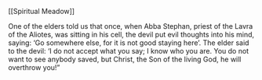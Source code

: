 [[Spiritual Meadow]]
 
One of the elders told us that once, when Abba Stephan, priest of the Lavra of the Aliotes, was sitting in his cell, the devil put evil thoughts into his mind, saying: ‘Go somewhere else, for it is not good staying here’. The elder said to the devil: ‘I do not accept what you say; I know who you are. You do not want to see anybody saved, but Christ, the Son of the living God, he will overthrow you!” 
